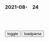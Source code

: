 ### 2021-08-　24

```note
```

<table id="tbc" style="white-space:pre-wrap">
</table>
<button onclick="toggleb()">toggle</button>
<button onclick="loadparse()">loadparse</button>
<br>
<!-- 🌸<br>🍅-　-🍑<hr>🍀 --> <textarea rows="30" cols="100" style="display: none" id="tar">

普京：我有时不得不提醒拉夫罗夫，你是外长不是防长
https://baijiahao.baidu.com/s?id=1708930731083885748&wfr=spider&for=pc

2021/8/24下午8:24:56

帝王为啥总要杀有功之臣？李永乐老师用数学带你看清现实（2018最新）_哔哩哔哩_bilibili
https://www.bilibili.com/video/BV1zs41177xQ

我们必须做一些假设，假设这三个美女，她们都是聪明的，她们知道自己应该如何选择以获得最大收益。并且是理性的，她们以自己的受亦最大为标准。

弹幕：假设不成立！此题结束
弹幕：不成立。结束
弹幕：假设 是美女
弹幕：这是一个悖论
弹幕：有被冒犯到

弹幕：女人何苦为难女人
弹幕：三鸡分精
弹幕：大王该喝药啦
弹幕：别叫我大王，要叫我女王大人！
弹幕：大王：只要让我赢，我就赏你们每人100金
弹幕：直接斩头，都大王了，还守个毛线规则
弹幕：日常迫害印度
弹幕：好像發現了什麼不得了的東西
弹幕：zg不也是这样么 扶p
弹幕：我最关系困难qz
弹幕：贵族联合平m，打压资本家
弹幕：M是整富，a是商人，bc是劳动者，劳动者是否收益全看整富怎么玩(ﾟoﾟ;细思极恐
弹幕：马y你危险了
弹幕：万事皆可数学

具有先手优势的人，往往可以使自己利益最大化。

有一些公司老板，特别喜欢拉拢那些底层的员工，他不愿意跟自己的副手走得太密，因为底层员工比较好拉拢。

副手如果向获得更大收益，他唯又一种想法，就是把M干掉。

我们经常会看到这种现象，大幅把船长干掉了。他自己成为船长了。

2021/8/24下午5:48:47

博弈论（一）古诺模型与卡特尔垄断 - 知乎
https://zhuanlan.zhihu.com/p/61416992

2021/8/24下午6:23:52

Catreserved's Porn Videos | Pornhub
https://www.pornhub.com/model/catreserved

米老鼠娃娃

2021/8/24下午3:28:58

又一首富倒下，从药贩子到甘肃首富，他的医疗帝国为何崩塌……
https://baijiahao.baidu.com/s?id=1685566982891577218&wfr=spider&for=pc

甘肃首富跌落史：割韭菜买来的百亿帝国，终归是要还回去的_腾讯新闻
https://new.qq.com/rain/a/20200819a03kaz00

明知对方是红通人员却主动勾结，甘肃首富将自己的百亿帝国整垮了
https://mbd.baidu.com/newspage/data/landingsuper?context=%7B%22nid%22%3A%22news_9165581095695495156%22%7D&n_type=0&p_from=1

明知对方是红通人员却主动勾结，甘肃首富将自己的百亿帝国整垮了

2021/8/24下午3:03:09

愤怒面，渔夫面。
https://baike.baidu.com/video?lemmaId=53757758&secondId=42209763

https://baikebcs.bdimg.com/adpic/00%E9%82%93%E5%B7%9D%E6%9E%97/%E6%84%8F%E5%A4%A7%E5%88%A9%E9%9D%A2%E6%82%AC%E6%B5%AE.png
https://bkimg.cdn.bcebos.com/pic/71cf3bc79f3df8dcd10053930d5e658b4710b912822b

他说：“基地”和塔利班“就像可口可乐和百事可乐”
https://baijiahao.baidu.com/s?id=1708943879489044109&wfr=spider&for=pc

他说：“基地”和塔利班“就像可口可乐和百事可乐”

2021/8/24下午2:09:21

00后摔一脸血昏迷醒来第一句话竟是我要上班！说明啥？
https://baijiahao.baidu.com/s?id=1708936670883054929&wfr=spider&for=pc

季末凉情
以前的路很远，书信很慢，时间很充实，现在的时间飞一样，往回几年看啥也没干

百度搜不到哥的悲伤
00后有那百分之20在努力打工，还有百分之80迷失在LOL当中

2021/8/24下午1:52:38

我们是不想被叫做某某儿子的一代,动漫漫画,动漫漫画,好看视频
https://haokan.baidu.com/v?vid=4625496357671725796&sfrom=baidu-feed

普天之下，能劈开这墙的，只有那一把剑。居然真的劈开了我的墙…

我们是不愿意被叫做某某儿子的一代。

道盟对我们来说已经没有秘密了。

你们不能过去呀，那便是禁区呀。

老大快来，我们已经出来啦。

大哥快来，我们已经在外面啦。

不错，这里的确是怯懦者的禁区，但这又怎能吓得住我们，怎吓的住王q霸业？

黑魔92
结果差一点团灭

scollboy
一出门就全灭了

2021/8/24下午1:34:20

“美国很快会迎来女总统！”拜登公开表态，并当着镜头单膝下跪
http://baijiahao.baidu.com/s?id=1709049863397555135

“美国很快会迎来女总统！”拜登公开表态，并当着镜头单膝下跪

2021/8/27上午11:05:03

拜登：美国马上就能迎来女总统！
https://baijiahao.baidu.com/s?id=1708937541530556836&wfr=spider&for=pc

https://pics2.baidu.com/feed/b21c8701a18b87d6f7eac60aec562a311e30fde7.png?token=f5b0a2e2995cef7459506ccb9e596460

2021/8/24下午1:27:41

美宁愿亏损也要向zg输出粮食，背后到底什么目的？g人必须警惕|美国|大豆|玉米|种植|转基因_网易订阅
https://www.163.com/dy/article/GI3ODLCK0535I9EW.html

美g黑人牧师演讲强烈批判黑人“劣根性”：只有上帝能帮助黑人_詹姆斯
https://www.sohu.com/a/401184085_656058

黑人是有问题的，他们不能理解这个世界，他们从未建成过任何东西。黑人不会治理gj，黑人种族取得的成就都是在白人、在美g的帮助下实现的。

“我最讨厌种族主义者和黑人”|托尼|殖m地|种族歧视_网易订阅
https://www.163.com/dy/article/FJOPSEBA0528O6J1.html

这个时代的主流就是，没有人跟白人说：不要去欺负黑人，只会跟黑人说：最好保护好你们自己。

白人j察借着gj赋予的权利，不是去保护rm，而是去恶意绞杀rm。

赶走偏见不是靠鸣枪，赢得尊重不是靠拳头。为了如厕宁可折返，为了用餐甘愿罢演，受到霸凌不视为侮辱而视为考验，受到恩惠不视为荣耀而视为耻辱。我们生来平等。

2021/8/24下午1:21:48

zg侦察船接近澳东海岸？g防部：澳方不要神经过敏
https://www.guancha.cn/military-affairs/2021_07_29_600723.shtml

2021/8/24上午10:32:55

奥观海怒撕特朗普，竟把他比作这人！
https://www.sohu.com/a/212671190_762802

奥巴马在一次演讲中表示，如果选民对美国的现状感到满意，不去投票，德国纳粹的二战历史悲剧就有可能重演。他还在演讲中呼吁人们要去打破现在这种不满的现状，维护美国的乐土。

2021/8/24上午10:10:01

奥巴马：如果14yzg人都过上美国人的生活，将会是世界的灾难！_腾讯新闻
https://new.qq.com/omn/20210420/20210420A03DGG00.html

世界读书日寄语：读书就是读心-搜狐
http://mt.sohu.com/20180424/n535739452.shtml

心学始祖陆九渊（象山先生）曾有言：“端茶童子亦可为圣人，尧舜之前有何书可读？”

2021/8/24上午9:56:43

这两天鱼吃多了，蔡文姬出现幻觉了,动漫漫画,动漫漫画,好看视频
https://haokan.baidu.com/v?vid=5623242906358429064&sfrom=baidu-feed

我腿短追不上

我摸个鱼没意见吧？

什么时候来了这么多小兵，还有个不穿袖子的娘炮。

2021/8/24上午9:57:09

</textarea> <!-- 🍀<br>🍑-　-🍅<hr>🌸 -->

```tip
```

<script src="https://cdn.jsdelivr.net/npm/jquery@3.5.1/dist/jquery.min.js"></script>

<link rel="stylesheet" href="https://cdn.jsdelivr.net/gh/fancyapps/fancybox@3.5.7/dist/jquery.fancybox.min.css" />
<script src="https://cdn.jsdelivr.net/gh/fancyapps/fancybox@3.5.7/dist/jquery.fancybox.min.js"></script>

<script type="text/javascript">

var __urlRegex = /(\b(https?|ftp|file):\/\/[-A-Z0-9+&@#\/%?=~_|!:,.;]*[-A-Z0-9+&@#\/%=~_|])/ig;
var __imgRegex = /\.(?:jpe?g|gif|png)$/i;

loadparse();

function parseURL($string){

    var exp = __urlRegex;
    return $string.replace(exp,function(match){
            __imgRegex.lastIndex=0;
            if(__imgRegex.test(match)){
                return '<a data-fancybox="gallery" href="' + match.replace("/p=700", "")
                 + '"><img src="' + match.replace("/p=700", "/p=160x200")+'" width="64"></a>';
            }
            else{
                return '<a href="' + match + '" target="_blank">' + match + '</a>';
            }
        }
    );
}

function loadparse() {
  tbc.innerHTML = parseURL(tar.value);
}

function toggleb() {
  var x = document.getElementById("tar");
  if (x.style.display === "none") {
    x.style.display = "";
  } else {
    x.style.display = "none";
  }
}

</script>
